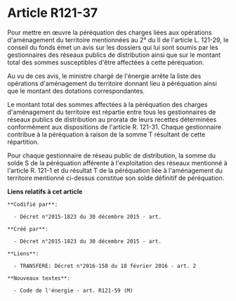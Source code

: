# Article R121-37

Pour mettre en œuvre la péréquation des charges liées aux opérations d'aménagement du territoire mentionnées au 2° du II de
l'article L. 121-29, le conseil du fonds émet un avis sur les dossiers qui lui sont soumis par les gestionnaires des réseaux
publics de distribution ainsi que sur le montant total des sommes susceptibles d'être affectées à cette péréquation.

Au vu de ces avis, le ministre chargé de l'énergie arrête la liste des opérations d'aménagement du territoire donnant lieu à
péréquation ainsi que le montant des dotations correspondantes.

Le montant total des sommes affectées à la péréquation des charges d'aménagement du territoire est répartie entre tous les
gestionnaires de réseaux publics de distribution au prorata de leurs recettes déterminées conformément aux dispositions de
l'article R. 121-31. Chaque gestionnaire contribue à la péréquation à raison de la somme T résultant de cette répartition.

Pour chaque gestionnaire de réseau public de distribution, la somme du solde S de la péréquation afférente à l'exploitation
des réseaux mentionné à l'article R. 121-1 et du résultat T de la péréquation liée à l'aménagement du territoire mentionné
ci-dessus constitue son solde définitif de péréquation.

**Liens relatifs à cet article**

	**Codifié par**:

	  - Décret n°2015-1823 du 30 décembre 2015 - art.

	**Créé par**:

	  - Décret n°2015-1823 du 30 décembre 2015 - art.

	**Liens**:

	  - TRANSFERE: Décret n°2016-158 du 18 février 2016 - art. 2

	**Nouveaux textes**:

	  - Code de l'énergie - art. R121-59 (M)
